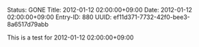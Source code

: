Status: GONE
Title: 2012-01-12 02:00:00+09:00
Date: 2012-01-12 02:00:00+09:00
Entry-ID: 880
UUID: ef11d371-7732-42f0-bee3-8a6517d79abb

This is a test for 2012-01-12 02:00:00+09:00
